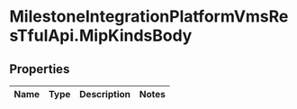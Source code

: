 # MilestoneIntegrationPlatformVmsResTfulApi.MipKindsBody

## Properties
Name | Type | Description | Notes
------------ | ------------- | ------------- | -------------
